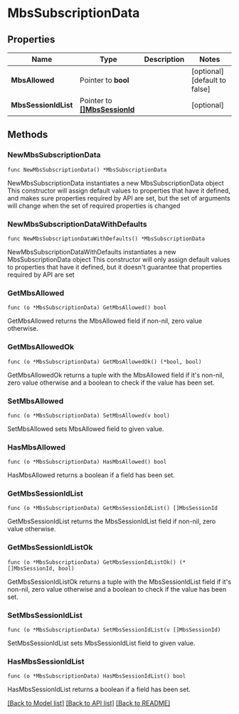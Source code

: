 # MbsSubscriptionData

## Properties

Name | Type | Description | Notes
------------ | ------------- | ------------- | -------------
**MbsAllowed** | Pointer to **bool** |  | [optional] [default to false]
**MbsSessionIdList** | Pointer to [**[]MbsSessionId**](MbsSessionId.md) |  | [optional] 

## Methods

### NewMbsSubscriptionData

`func NewMbsSubscriptionData() *MbsSubscriptionData`

NewMbsSubscriptionData instantiates a new MbsSubscriptionData object
This constructor will assign default values to properties that have it defined,
and makes sure properties required by API are set, but the set of arguments
will change when the set of required properties is changed

### NewMbsSubscriptionDataWithDefaults

`func NewMbsSubscriptionDataWithDefaults() *MbsSubscriptionData`

NewMbsSubscriptionDataWithDefaults instantiates a new MbsSubscriptionData object
This constructor will only assign default values to properties that have it defined,
but it doesn't guarantee that properties required by API are set

### GetMbsAllowed

`func (o *MbsSubscriptionData) GetMbsAllowed() bool`

GetMbsAllowed returns the MbsAllowed field if non-nil, zero value otherwise.

### GetMbsAllowedOk

`func (o *MbsSubscriptionData) GetMbsAllowedOk() (*bool, bool)`

GetMbsAllowedOk returns a tuple with the MbsAllowed field if it's non-nil, zero value otherwise
and a boolean to check if the value has been set.

### SetMbsAllowed

`func (o *MbsSubscriptionData) SetMbsAllowed(v bool)`

SetMbsAllowed sets MbsAllowed field to given value.

### HasMbsAllowed

`func (o *MbsSubscriptionData) HasMbsAllowed() bool`

HasMbsAllowed returns a boolean if a field has been set.

### GetMbsSessionIdList

`func (o *MbsSubscriptionData) GetMbsSessionIdList() []MbsSessionId`

GetMbsSessionIdList returns the MbsSessionIdList field if non-nil, zero value otherwise.

### GetMbsSessionIdListOk

`func (o *MbsSubscriptionData) GetMbsSessionIdListOk() (*[]MbsSessionId, bool)`

GetMbsSessionIdListOk returns a tuple with the MbsSessionIdList field if it's non-nil, zero value otherwise
and a boolean to check if the value has been set.

### SetMbsSessionIdList

`func (o *MbsSubscriptionData) SetMbsSessionIdList(v []MbsSessionId)`

SetMbsSessionIdList sets MbsSessionIdList field to given value.

### HasMbsSessionIdList

`func (o *MbsSubscriptionData) HasMbsSessionIdList() bool`

HasMbsSessionIdList returns a boolean if a field has been set.


[[Back to Model list]](../README.md#documentation-for-models) [[Back to API list]](../README.md#documentation-for-api-endpoints) [[Back to README]](../README.md)


